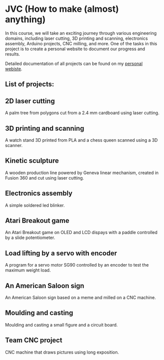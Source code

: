 # JVC (How to make (almost) anything)

In this course, we will take an exciting journey through various engineering domains, including laser cutting, 3D printing and scanning, electronics assembly, Arduino projects, CNC milling, and more. One of the tasks in this project is to create a personal website to document our progress and results.

Detailed documentation of all projects can be found on my [personal webiste](https://b232_b3b35jvc.pages.fel.cvut.cz/borysole).


## List of projects:

## 2D laser cutting
A palm tree from polygons cut from a 2.4 mm cardboard using laser cutting.

## 3D printing and scanning
A watch stand 3D printed from PLA and a chess queen scanned using a 3D scanner. 

## Kinetic sculpture 
A wooden production line powered by Geneva linear mechanism, created in Fusion 360 and cut using laser cutting.

## Electronics assembly
A simple soldered led blinker.

## Atari Breakout game 
An Atari Breakout game on OLED and LCD dispays with a paddle controlled by a slide potentiometer. 

## Load lifting by a servo with encoder
A program for a servo motor SG90 controlled by an encoder to test the maximum weight load.

## An American Saloon sign
An American Saloon sign based on a meme and milled on a CNC machine.

## Moulding and casting
Moulding and casting a small figure and a circuit board.

## Team CNC project
CNC machine that draws pictures using long exposition.
